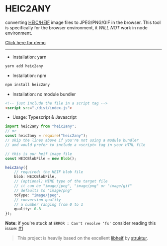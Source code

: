 # HEIC2ANY

converting [HEIC/HEIF](http://www.hackerfactor.com/blog/index.php?/archives/833-HEIC-Yeah.html) image files to JPEG/PNG/GIF in the browser. This tool is specifically for the browser environment, it _WILL NOT_ work in node environment.

[Click here for demo](https://alexcorvi.github.io/heic2any/#try)

---

-   Installation: yarn

```bash
yarn add heic2any
```

-   Installation: npm

```bash
npm install heic2any
```

-   Installation: no module bundler

```html
<!-- just include the file in a script tag -->
<script src="./dist/index.js">
```

-   Usage: Typescript & Javascript

```typescript
import heic2any from "heic2any";
// or
const heic2any = require("heic2any");
// skip the lines above if you're not using a module bundler
// and would prefer to include a <script> tag in your HTML file

// this is our heif image file
const HEICBlobFile = new Blob();

heic2any({
	// required: the HEIF blob file
	blob: HEICBlobFile,
	// (optional) MIME type of the target file
	// it can be "image/jpeg", "image/png" or "image/gif"
	// defaults to "image/png"
	toType: "image/jpeg",
	// conversion quality
	// a number ranging from 0 to 1
	quality: 0.8
});
```

__Note:__ if you're stuck at `ERROR : Can't resolve 'fs'` consider reading this issue: [#1](https://github.com/alexcorvi/heic2any/issues/1)

> This project is heavily based on the excellent [libheif](https://github.com/strukturag/libheif/) by [struktur](https://www.struktur.de/).
